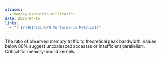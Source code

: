 ```yaml
---
aliases:
  - Memory Bandwidth Utilization
date: 2025-04-16
links:
  - "[[1744814221|GPU Performance Metrics]]"
---
```

The ratio of observed memory traffic to theoretical peak bandwidth. Values below 80% suggest uncoalesced accesses or insufficient parallelism. Critical for memory-bound kernels.